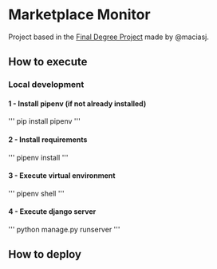# Marketplace Monitor
Project based in the [Final Degree Project](https://upcommons.upc.edu/bitstream/handle/2117/412036/188375.pdf?sequence=2&isAllowed=y) made by @maciasj. 

## How to execute
### Local development
#### 1 - Install pipenv (if not already installed)
'''
pip install pipenv
'''
#### 2 - Install requirements
'''
pipenv install
'''

#### 3 - Execute virtual environment
'''
pipenv shell
'''

#### 4 - Execute django server
'''
python manage.py runserver
'''

## How to deploy
